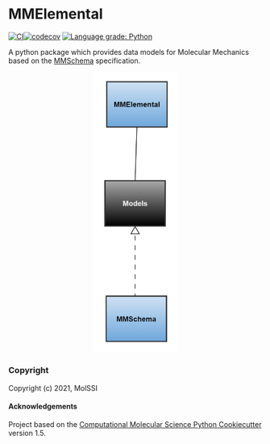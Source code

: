MMElemental
==============================
[//]: # (Badges)
[![CI](https://github.com/MolSSI/MMElemental/actions/workflows/test.yaml/badge.svg)](https://github.com/MolSSI/MMElemental/actions/workflows/test.yaml)[![codecov](https://codecov.io/gh/MolSSI/MMElemental/branch/master/graph/badge.svg)](https://codecov.io/gh/MolSSI/MMElemental/branch/master)
[![Language grade: Python](https://img.shields.io/lgtm/grade/python/g/MolSSI/MMElemental.svg?logo=lgtm&logoWidth=18)](https://lgtm.com/projects/g/MolSSI/MMElemental/context:python)

A python package which provides data models for Molecular Mechanics based on the [MMSchema](https://mm-portal.netlify.app/mmschema) specification.

<p align="center">
<img src="mmelemental/data/imgs/mmelemental.png" width="170">
</p>

### Copyright
Copyright (c) 2021, MolSSI

#### Acknowledgements

Project based on the
[Computational Molecular Science Python Cookiecutter](https://github.com/molssi/cookiecutter-cms) version 1.5.
